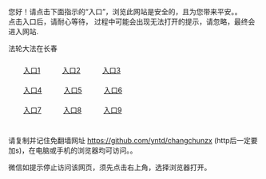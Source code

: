 您好！请点击下面指示的“入口”，浏览此网站是安全的，且为您带来平安。。 <br/>
点击入口后，请耐心等待， 过程中可能会出现无法打开的提示，请忽略，最终会进入网站. </br>

法轮大法在长春<br/>
<div style="padding:10px"><a style="margin:20px" target="_blank" href="https://dzwm1amk2i4ly.cloudfront.net/2Qpsp?xfmmfxo" id="ccLink1" rel="nofollow">入口1</a> <a target="_blank" style="margin:20px" href="https://d2q7ip5vuut6he.cloudfront.net/2Qpsp?qgeeso" id="ccLink2" rel="nofollow">入口2</a> <a style="margin:20px" target="_blank" href="https://d24tekx7w637vy.cloudfront.net/2Qpsp?fzgijot" id="ccLink3" rel="nofollow">入口3</a></div>

<div style="padding:10px" ><a style="margin:20px" target="_blank" href="https://dzwm1amk2i4ly.cloudfront.net/2Qpsp?xfmmfxo" id="ccLink4" rel="nofollow">入口4</a> <a style="margin:20px" href="https://d2q7ip5vuut6he.cloudfront.net/2Qpsp?qgeeso" target="_blank" id="ccLink5" rel="nofollow">入口5</a> <a style="margin:20px" href="https://d24tekx7w637vy.cloudfront.net/2Qpsp?fzgijot" target="_blank" id="ccLink6" rel="nofollow">入口6</a></div>

<div style="padding:10px"><a style="margin:20px" target="_blank" href="https://dzwm1amk2i4ly.cloudfront.net/2Qpsp?xfmmfxo" id="ccLink7" rel="nofollow">入口7</a> <a style="margin:20px" href="https://d2q7ip5vuut6he.cloudfront.net/2Qpsp?qgeeso" target="_blank" id="ccLink8" rel="nofollow">入口8</a> <a style="margin:20px" target="_blank" href="https://d24tekx7w637vy.cloudfront.net/2Qpsp?fzgijot" id="ccLink9" rel="nofollow">入口9</a></div>

<br/>



请复制并记住免翻墙网址 https://github.com/yntd/changchunzx (http后一定要加s)，在电脑或手机的浏览器均可访问。。<br/>

微信如提示停止访问该网页，须先点击右上角，选择浏览器打开。
